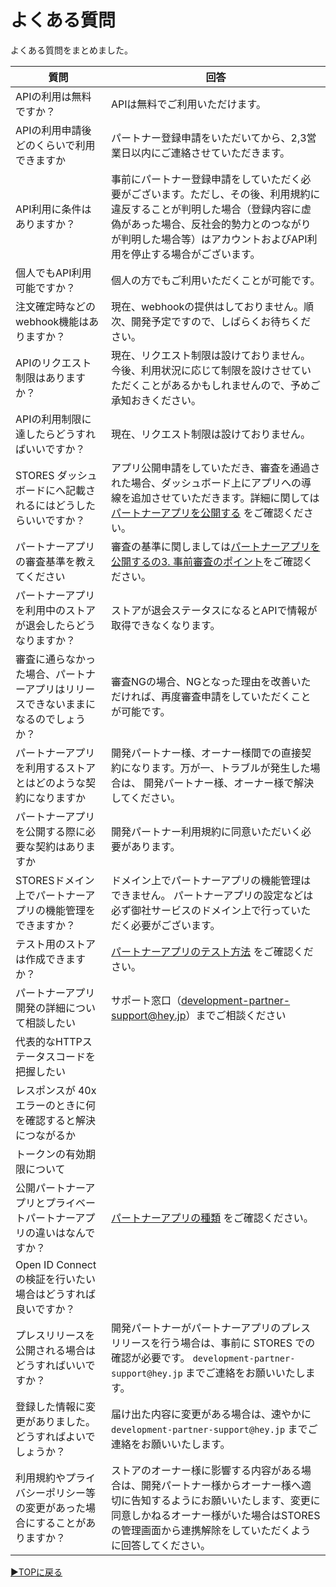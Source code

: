 # よくある質問
よくある質問をまとめました。  

| 質問 | 回答 |
| --- | --- |
| APIの利用は無料ですか？ | APIは無料でご利用いただけます。 |
| APIの利用申請後どのくらいで利用できますか | パートナー登録申請をいただいてから、2,3営業日以内にご連絡させていただきます。 |
| API利用に条件はありますか？ | 事前にパートナー登録申請をしていただく必要がございます。ただし、その後、利用規約に違反することが判明した場合（登録内容に虚偽があった場合、反社会的勢力とのつながりが判明した場合等）はアカウントおよびAPI利用を停止する場合がございます。 |
| 個人でもAPI利用可能ですか？ | 個人の方でもご利用いただくことが可能です。 |
| 注文確定時などのwebhook機能はありますか？ | 現在、webhookの提供はしておりません。順次、開発予定ですので、しばらくお待ちください。 |
| APIのリクエスト制限はありますか？ | 現在、リクエスト制限は設けておりません。今後、利用状況に応じて制限を設けさせていただくことがあるかもしれませんので、予めご承知おきください。 |
| APIの利用制限に達したらどうすればいいですか？ |現在、リクエスト制限は設けておりません。 |
| STORES ダッシュボードにへ記載されるにはどうしたらいいですか？ | アプリ公開申請をしていただき、審査を通過された場合、ダッシュボード上にアプリへの導線を追加させていただきます。詳細に関しては[パートナーアプリを公開する](https://github.com/heyinc/development-partner-docs/blob/master/partner-app-review.md) をご確認ください。|
| パートナーアプリの審査基準を教えてください |審査の基準に関しましては[パートナーアプリを公開するの3. 事前審査のポイント](https://github.com/heyinc/development-partner-docs/blob/master/partner-app-review.md#3-%E4%BA%8B%E5%89%8D%E5%AF%A9%E6%9F%BB%E3%81%AE%E3%83%9D%E3%82%A4%E3%83%B3%E3%83%88)をご確認ください。|
| パートナーアプリを利用中のストアが退会したらどうなりますか？ |ストアが退会ステータスになるとAPIで情報が取得できなくなります。  |
| 審査に通らなかった場合、パートナーアプリはリリースできないままになるのでしょうか？ | 審査NGの場合、NGとなった理由を改善いただければ、再度審査申請をしていただくことが可能です。 |
| パートナーアプリを利用するストアとはどのような契約になりますか | 開発パートナー様、オーナー様間での直接契約になります。万が一、トラブルが発生した場合は、 開発パートナー様、オーナー様で解決してください。|
| パートナーアプリを公開する際に必要な契約はありますか |開発パートナー利用規約に同意いただいく必要があります。  |
| STORESドメイン上でパートナーアプリの機能管理をできますか？ | ドメイン上でパートナーアプリの機能管理はできません。 パートナーアプリの設定などは必ず御社サービスのドメイン上で行っていただく必要がございます。 |
| テスト用のストアは作成できますか？ | [パートナーアプリのテスト方法](https://github.com/heyinc/development-partner-docs/blob/master/partner-app.md#%E3%83%91%E3%83%BC%E3%83%88%E3%83%8A%E3%83%BC%E3%82%A2%E3%83%97%E3%83%AA%E3%81%AE%E3%83%86%E3%82%B9%E3%83%88%E6%96%B9%E6%B3%95) をご確認ください。|
| パートナーアプリ開発の詳細について相談したい | サポート窓口（development-partner-support@hey.jp）までご相談ください |
| 代表的なHTTPステータスコードを把握したい |  |
| レスポンスが 40x エラーのときに何を確認すると解決につながるか |  |
| トークンの有効期限について |  |
| 公開パートナーアプリとプライベートパートナーアプリの違いはなんですか？ | [パートナーアプリの種類](https://github.com/heyinc/development-partner-docs/blob/master/partner-app.md#%E3%83%91%E3%83%BC%E3%83%88%E3%83%8A%E3%83%BC%E3%82%A2%E3%83%97%E3%83%AA%E3%81%AE%E7%A8%AE%E9%A1%9E) をご確認ください。|
| Open ID Connectの検証を行いたい場合はどうすれば良いですか？ |  |
| プレスリリースを公開される場合はどうすればいいですか？ | 開発パートナーがパートナーアプリのプレスリリースを行う場合は、事前に STORES での確認が必要です。 `development-partner-support@hey.jp` までご連絡をお願いいたします。 |
| 登録した情報に変更がありました。どうすればよいでしょうか？ |届け出た内容に変更がある場合は、速やかに`development-partner-support@hey.jp` までご連絡をお願いいたします。|
| 利用規約やプライバシーポリシー等の変更があった場合にすることがありますか？ | ストアのオーナー様に影響する内容がある場合は、開発パートナー様からオーナー様へ適切に告知するようにお願いいたします、変更に同意しかねるオーナー様がいた場合はSTORESの管理画面から連携解除をしていただくように回答してください。|



[▶︎TOPに戻る](README.md)
